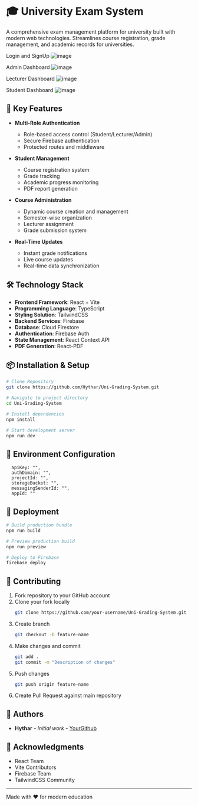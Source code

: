 
# 🎓 University Exam System

A comprehensive exam management platform for university built with modern web technologies. Streamlines course registration, grade management, and academic records for universities.

Login and SignUp
![image](https://github.com/user-attachments/assets/26ab0b30-a176-464a-b7d3-dbfcfeb720df)


Admin Dashboard
![image](https://github.com/user-attachments/assets/030d6424-4c29-4182-8b1c-ca0d42ab3e19)

Lecturer Dashboard
![image](https://github.com/user-attachments/assets/1b23dbfd-5612-4751-acf7-101d76e57638)

Student Dashboard
![image](https://github.com/user-attachments/assets/d270bece-d6b8-421e-af8d-5f25ff460858)

## 🚀 Key Features

- **Multi-Role Authentication**
  - Role-based access control (Student/Lecturer/Admin)
  - Secure Firebase authentication
  - Protected routes and middleware

- **Student Management**
  - Course registration system
  - Grade tracking
  - Academic progress monitoring
  - PDF report generation

- **Course Administration**
  - Dynamic course creation and management
  - Semester-wise organization
  - Lecturer assignment
  - Grade submission system

- **Real-Time Updates**
  - Instant grade notifications
  - Live course updates
  - Real-time data synchronization

## 🛠️ Technology Stack

- **Frontend Framework**: React + Vite
- **Programming Language**: TypeScript
- **Styling Solution**: TailwindCSS
- **Backend Services**: Firebase
- **Database**: Cloud Firestore
- **Authentication**: Firebase Auth
- **State Management**: React Context API
- **PDF Generation**: React-PDF

## 📦 Installation & Setup

```bash
# Clone Repository
git clone https://github.com/Hythar/Uni-Grading-System.git

# Navigate to project directory
cd Uni-Grading-System

# Install dependencies
npm install

# Start development server
npm run dev
```

## 🔧 Environment Configuration

```env
  apiKey: "",
  authDomain: "",
  projectId: "",
  storageBucket: "",
  messagingSenderId: "",
  appId: ""
```


## 🚀 Deployment

```bash
# Build production bundle
npm run build

# Preview production build
npm run preview

# Deploy to Firebase
firebase deploy
```

## 📝 Contributing

1. Fork repository to your GitHub account
2. Clone your fork locally
   ```bash
   git clone https://github.com/your-username/Uni-Grading-System.git
   ```
3. Create branch
   ```bash
   git checkout -b feature-name
   ```
4. Make changes and commit
   ```bash
   git add .
   git commit -m "Description of changes"
   ```
5. Push changes
   ```bash
   git push origin feature-name
   ```
6. Create Pull Request against main repository


## 👥 Authors

- **Hythar** - *Initial work* - [YourGithub](https://github.com/Hythar)

## 🙏 Acknowledgments

- React Team
- Vite Contributors
- Firebase Team
- TailwindCSS Community

---
Made with ❤️ for modern education


